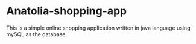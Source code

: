 # Anatolia-shopping-app
This is a simple online shopping application written in java language using mySQL as the database.
